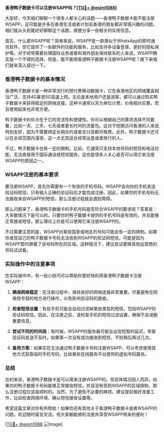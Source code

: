 **香港鸭子数据卡可以注册WSAPP吗？[[TG💪+ @esim1088](https://t.me/s/esim1088)]**

大家好，今天咱们聊聊一个很多人都关心的话题——香港鸭子数据卡能不能注册WSAPP。这可能是许多在香港生活或者计划去香港的朋友都非常感兴趣的问题。咱们就从头到尾好好聊聊这个话题，顺便分享一些相关的实用信息。

首先，什么是WSAPP呢？简单来说，WSAPP是一款类似于WhatsApp的即时通讯软件，但它提供了一些额外的功能和服务，比如支持多设备登录、更好的隐私保护等。对于经常需要处理国际业务或者和海外朋友保持联系的人来说，WSAPP确实是一个不错的选择。但是，能不能用香港鸭子数据卡注册WSAPP呢？接下来咱们就来深入探讨一下。

### 香港鸭子数据卡的基本情况

香港鸭子数据卡是一种非常流行的预付费移动数据卡，它在香港地区的网络覆盖相当广泛，支持4G甚至5G高速上网。无论是本地用户还是游客，都可以通过购买鸭子数据卡来获得稳定的网络连接。这种卡通常以天为单位计费，价格相对实惠，而且使用起来也非常方便。

鸭子数据卡的优点在于它的灵活性和便捷性。你可以根据自己的需求选择不同套餐，比如一天、三天、七天或者更长时间的流量包。这对于短期访问香港的人来说特别友好，因为不需要绑定长期合约或者支付高额月租费。此外，鸭子数据卡还可以在全球范围内漫游，这一点尤其适合经常出差或者旅行的人。

不过，鸭子数据卡也有一定的限制。比如，它通常只支持本地号码的短信和电话功能，无法直接用于国际通话或短信服务。这也是很多人关心是否可以用它来注册WSAPP的原因之一。

### WSAPP注册的基本要求

要注册WSAPP，首先你需要有一个有效的手机号码。WSAPP会向你的手机发送验证码短信，只有输入正确的验证码后才能完成注册。因此，如果你的手机号码无法接收来自WSAPP的短信，那么注册过程就会遇到障碍。

那么问题来了，香港鸭子数据卡的手机号码是否符合WSAPP的要求呢？答案是：大多数情况下是可以的。只要你的鸭子数据卡提供的手机号码是有效的，并且能够正常接收短信，那么理论上你是可以使用它来注册WSAPP的。

不过需要注意的是，WSAPP对某些国家或地区的号码可能会有一定的限制。如果你发现自己的鸭子数据卡号码无法收到WSAPP的验证码短信，可能是因为WSAPP暂时屏蔽了该号码所在的区域。这种情况下，建议尝试更换其他运营商的号码试试看。

### 实际操作中的注意事项

在实际操作中，有一些小技巧可以帮助你更好地利用香港鸭子数据卡注册WSAPP：

1. **确保网络稳定**：在注册过程中，保持良好的网络连接非常重要。尽量避免在网络信号弱的地方进行操作，以免影响验证码的接收。
   
2. **检查短信设置**：有些手机可能会自动过滤掉某些类型的短信，包括WSAPP的验证码短信。因此，在注册之前，请检查手机的短信过滤设置，确保不会误删重要信息。

3. **尝试不同的时间段**：有时候，WSAPP的服务器可能会出现短暂的延迟，导致验证码发送不及时。如果第一次没有成功接收到短信，不妨稍后再试几次。

4. **备用方案**：如果实在无法通过鸭子数据卡号码注册WSAPP，可以考虑使用其他方式获取临时手机号码，比如某些在线服务平台提供的虚拟号码服务。

### 总结

总的来说，香港鸭子数据卡是可以用来注册WSAPP的，但具体情况因人而异。如果你的鸭子数据卡号码能够正常接收短信，并且没有受到WSAPP的区域限制，那么注册过程应该是顺利的。当然，为了避免不必要的麻烦，建议提前做好准备工作，比如检查网络环境、确认短信接收设置等。

希望这篇文章对你有所帮助！如果你还有其他关于香港鸭子数据卡或者WSAPP的问题，欢迎随时留言交流。祝大家都能顺利注册并享受WSAPP带来的便利！

[[TG💪+ @esim1088](https://t.me/s/esim1088) ![Image](https://i.postimg.cc/4NQfJmqS/Snipaste-2025-05-13-00-14-12.png)]